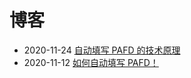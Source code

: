# 博客

* 2020-11-24 [自动填写 PAFD 的技术原理](blog/2020-11-23-PAFD-EXPLAINED.md)
* 2020-11-12 [如何自动填写 PAFD！](blog/2020-11-12-PAFD-AUTOMATED.md)